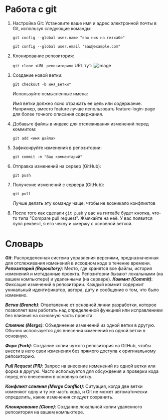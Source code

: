 # Работа с git

1. Настройка Git:
   Установите ваше имя и адрес электронной почты в Git, используя следующие команды:
   
   ```git config --global user.name "ваш ник на гитхабе"```
   
   ```git config --global user.email "ваш@example.com"```

2. Клонирование репозитория:

   ```git clone <URL репозитория>```
   URL тут:
   ![image](https://github.com/alenalisenko/CoolPigs/assets/75365003/8046fa1a-28a6-48f4-bf2b-ac80dae4b5fc)

3. Создание новой ветки:

   ```git checkout -b имя_ветки"```

   Используйте осмысленные имена:

   Имя ветки должно ясно отражать ее цель или содержание. Например, вместо feature лучше использовать feature-login-page для более точного описания содержания.

5. Добавьте файлы в индекс для отслеживания изменений перед коммитом:
   
   ```git add <имя файла>```

6. Зафиксируйте изменения в репозитории:

   ```git commit -m "Ваш комментарий"```

7. Отправка изменений на сервер (GitHub):

   ```git push```

8. Получение изменений с сервера (GitHub):

     ```git pull```

     Лучше делать эту команду чаще, чтобы не возникало конфликтов

9. После того как сделали ```git push``` у вас на гитхабе будет кнопка, что-то типа "Compare pull request". Жмякайте на неё.
У вас появится пулл реквест, я его чекну и смержу с основной веткой.

# Словарь


***Git***:
Распределенная система управления версиями, предназначенная для отслеживания изменений в исходном коде в течение времени.
***Репозиторий (Repository)***:
Место, где хранятся все файлы, история изменений и метаданные проекта. Репозитории бывают локальными (на вашем компьютере) и удаленными (на сервере).
***Коммит (Commit)***:
Фиксация изменений в репозитории. Каждый коммит содержит уникальный идентификатор, автора, дату и сообщение о том, что было изменено.

***Ветка (Branch)***:
Ответвление от основной линии разработки, которое позволяет вам работать над определенной функцией или исправлением без влияния на основную часть проекта.

***Слияние (Merge)***:
Объединение изменений из одной ветки в другую. Обычно используется для внесения изменений из одной ветки в основную.

***Форк (Fork)***:
Создание копии чужого репозитория на GitHub, чтобы внести в него свои изменения без прямого доступа к оригинальному репозиторию.

***Pull Request (PR)***:
Запрос на внесение изменений из одной ветки или форка в другую. Часто используется для обсуждения и проверки кода перед его внесением в основную ветку.

***Конфликт слияния (Merge Conflict)***:
Ситуация, когда две ветки изменяют одну и ту же часть кода, и Git не может автоматически определить, какие изменения следует сохранить.

***Клонирование (Clone)***:
Создание локальной копии удаленного репозитория на вашем компьютере.

